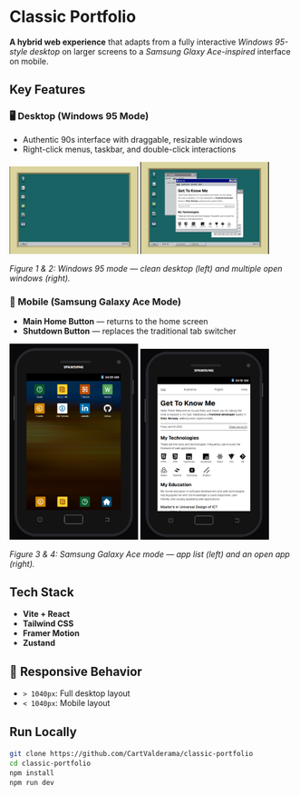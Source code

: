 # Classic Portfolio

**A hybrid web experience** that adapts from a fully interactive _Windows 95-style desktop_ on larger screens to a _Samsung Glaxy Ace-inspired_ interface on mobile.

## Key Features

### 🖥️ Desktop (Windows 95 Mode)

- Authentic 90s interface with draggable, resizable windows
- Right-click menus, taskbar, and double-click interactions

<p>
  <img src="src/assets/pics/image.png" alt="Clean Desktop" width="45%" />
  <img src="src/assets/pics/image-3.png" alt="Open Windows" width="45%" />
</p>
<p>
  <em>Figure 1 & 2: Windows 95 mode — clean desktop (left) and multiple open windows (right).</em>
</p>

### 📱 Mobile (Samsung Galaxy Ace Mode)

- **Main Home Button** — returns to the home screen
- **Shutdown Button** — replaces the traditional tab switcher

<p>
  <img src="src/assets/pics/image-1.png" alt="App List" width="45%"  />
  <img src="src/assets/pics/image-2.png" alt="Open App" width="45%" />
</p>
<p>
  <em>Figure 3 & 4: Samsung Galaxy Ace mode — app list (left) and an open app (right).</em>
</p>

## Tech Stack

- **Vite + React**
- **Tailwind CSS**
- **Framer Motion**
- **Zustand**

## 📐 Responsive Behavior

- `> 1040px`: Full desktop layout
- `< 1040px`: Mobile layout

## Run Locally

```bash
git clone https://github.com/CartValderama/classic-portfolio
cd classic-portfolio
npm install
npm run dev
```
